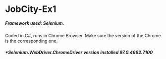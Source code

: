# JobCity-Ex1
##### Framework used: Selenium.
Coded in C#, runs in Chrome Browser. Make sure the version of the Chrome is the corresponding one.
##### *Selenium.WebDriver.ChromeDriver version installed 97.0.4692.7100
